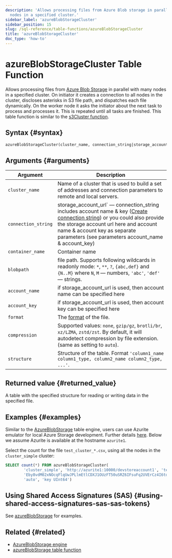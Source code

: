```yaml
---
description: 'Allows processing files from Azure Blob storage in parallel with many
  nodes in a specified cluster.'
sidebar_label: 'azureBlobStorageCluster'
sidebar_position: 15
slug: /sql-reference/table-functions/azureBlobStorageCluster
title: 'azureBlobStorageCluster'
doc_type: 'how-to'
---
```


# azureBlobStorageCluster Table Function

Allows processing files from [Azure Blob Storage](https://azure.microsoft.com/en-us/products/storage/blobs) in parallel with many nodes in a specified cluster. On initiator it creates a connection to all nodes in the cluster, discloses asterisks in S3 file path, and dispatches each file dynamically. On the worker node it asks the initiator about the next task to process and processes it. This is repeated until all tasks are finished.
This table function is similar to the [s3Cluster function](../../sql-reference/table-functions/s3Cluster.md).

## Syntax {#syntax}

```sql
azureBlobStorageCluster(cluster_name, connection_string|storage_account_url, container_name, blobpath, [account_name, account_key, format, compression, structure])
```

## Arguments {#arguments}

| Argument            | Description                                                                                                                                                                                                                                                                                                                                                                                                                                                                                                       |
|---------------------|-------------------------------------------------------------------------------------------------------------------------------------------------------------------------------------------------------------------------------------------------------------------------------------------------------------------------------------------------------------------------------------------------------------------------------------------------------------------------------------------------------------------|
| `cluster_name`      | Name of a cluster that is used to build a set of addresses and connection parameters to remote and local servers.                                                                                                                                                                                                                                                                                                                                                                                                 |
| `connection_string` | storage_account_url` — connection_string includes account name & key ([Create connection string](https://learn.microsoft.com/en-us/azure/storage/common/storage-configure-connection-string?toc=%2Fazure%2Fstorage%2Fblobs%2Ftoc.json&bc=%2Fazure%2Fstorage%2Fblobs%2Fbreadcrumb%2Ftoc.json#configure-a-connection-string-for-an-azure-storage-account)) or you could also provide the storage account url here and account name & account key as separate parameters (see parameters account_name & account_key) | 
| `container_name`    | Container name                                                                                                                                                                                                                                                                                                                                                                                                                                                                                                    |                                                                                                                                                                                                                                                                                                                                                                                                                                                                                                    
| `blobpath`          | file path. Supports following wildcards in readonly mode: `*`, `**`, `?`, `{abc,def}` and `{N..M}` where `N`, `M` — numbers, `'abc'`, `'def'` — strings.                                                                                                                                                                                                                                                                                                                                                          |
| `account_name`      | if storage_account_url is used, then account name can be specified here                                                                                                                                                                                                                                                                                                                                                                                                                                           |
| `account_key`       | if storage_account_url is used, then account key can be specified here                                                                                                                                                                                                                                                                                                                                                                                                                                            |
| `format`            | The [format](/sql-reference/formats) of the file.                                                                                                                                                                                                                                                                                                                                                                                                                                                                 |
| `compression`       | Supported values: `none`, `gzip/gz`, `brotli/br`, `xz/LZMA`, `zstd/zst`. By default, it will autodetect compression by file extension. (same as setting to `auto`).                                                                                                                                                                                                                                                                                                                                               |
| `structure`         |  Structure of the table. Format `'column1_name column1_type, column2_name column2_type, ...'`.                                                                                                                                                                                                                                                                                                                                                                                                                    |

## Returned value {#returned_value}

A table with the specified structure for reading or writing data in the specified file.

## Examples {#examples}

Similar to the [AzureBlobStorage](/engines/table-engines/integrations/azureBlobStorage) table engine, users can use Azurite emulator for local Azure Storage development. Further details [here](https://learn.microsoft.com/en-us/azure/storage/common/storage-use-azurite?tabs=docker-hub%2Cblob-storage). Below we assume Azurite is available at the hostname `azurite1`.

Select the count for the file `test_cluster_*.csv`, using all the nodes in the `cluster_simple` cluster:

```sql
SELECT count(*) FROM azureBlobStorageCluster(
        'cluster_simple', 'http://azurite1:10000/devstoreaccount1', 'testcontainer', 'test_cluster_count.csv', 'devstoreaccount1',
        'Eby8vdM02xNOcqFlqUwJPLlmEtlCDXJ1OUzFT50uSRZ6IFsuFq2UVErCz4I6tq/K1SZFPTOtr/KBHBeksoGMGw==', 'CSV',
        'auto', 'key UInt64')
```

## Using Shared Access Signatures (SAS) {#using-shared-access-signatures-sas-sas-tokens}

See [azureBlobStorage](/sql-reference/table-functions/azureBlobStorage#using-shared-access-signatures-sas-sas-tokens) for examples.

## Related {#related}

- [AzureBlobStorage engine](../../engines/table-engines/integrations/azureBlobStorage.md)
- [azureBlobStorage table function](../../sql-reference/table-functions/azureBlobStorage.md)
